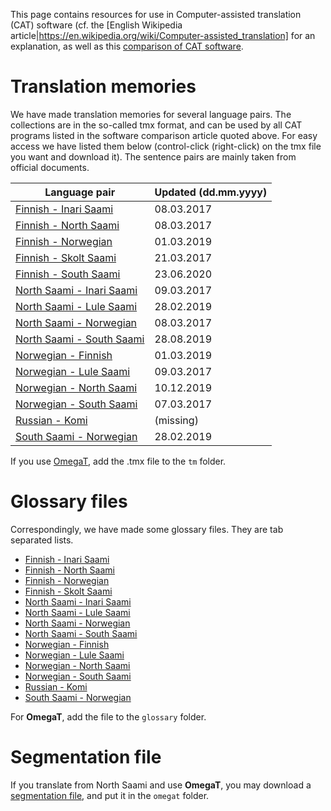 This page contains resources for use in Computer-assisted translation (CAT) software (cf. the [English Wikipedia article|https://en.wikipedia.org/wiki/Computer-assisted_translation] for an explanation, as well as this [comparison of CAT software](https://en.wikipedia.org/wiki/Comparison_of_computer-assisted_translation_tools).


#  Translation memories


We have made translation memories for several language pairs.  The
collections are in the so-called tmx format, and can be used by all
CAT programs listed in the software comparison article quoted
above. For easy access we have listed them below (control-click
(right-click) on the tmx file you want and download it). The sentence
pairs are mainly taken from official documents.


|   Language pair | Updated (dd.mm.yyyy)
| --- | --- 
|  [Finnish - Inari Saami](https://victorio.uit.no/biggies/trunk/mt/omegat/fin-smn/tm/)	  | 08.03.2017
|  [Finnish - North Saami](https://victorio.uit.no/biggies/trunk/mt/omegat/fin-sme/tm/)	  | 08.03.2017
|  [Finnish - Norwegian](https://victorio.uit.no/biggies/trunk/mt/omegat/fin-nob/tm/)	      | 01.03.2019
|  [Finnish - Skolt Saami](https://victorio.uit.no/biggies/trunk/mt/omegat/fin-sms/tm/)	  | 21.03.2017
|  [Finnish - South Saami](https://victorio.uit.no/biggies/trunk/mt/omegat/fin-sma/tm/)	  | 23.06.2020
|  [North Saami - Inari Saami](https://victorio.uit.no/biggies/trunk/mt/omegat/sme-smn/tm/) | 09.03.2017
|  [North Saami - Lule Saami](https://victorio.uit.no/biggies/trunk/mt/omegat/sme-smj/tm/)  | 28.02.2019
|  [North Saami - Norwegian](https://victorio.uit.no/biggies/trunk/mt/omegat/sme-nob/tm/)	  | 08.03.2017
|  [North Saami - South Saami](https://victorio.uit.no/biggies/trunk/mt/omegat/sme-sma/tm/) | 28.08.2019
|  [Norwegian - Finnish](https://victorio.uit.no/biggies/trunk/mt/omegat/nob-fin/tm/)		  | 01.03.2019
|  [Norwegian - Lule Saami](https://victorio.uit.no/biggies/trunk/mt/omegat/nob-smj/tm/)	  | 09.03.2017
|  [Norwegian - North Saami](https://victorio.uit.no/biggies/trunk/mt/omegat/nob-sme/tm/)	  | 10.12.2019
|  [Norwegian - South Saami](https://victorio.uit.no/biggies/trunk/mt/omegat/nob-sma/tm/)	  | 07.03.2017
|  [Russian - Komi](https://victorio.uit.no/biggies/trunk/mt/omegat/rus-kpv/tm/)			  | (missing)
|  [South Saami - Norwegian](https://victorio.uit.no/biggies/trunk/mt/omegat/sma-nob/tm/)	  | 28.02.2019


If you use [OmegaT](../mt/omegat/OmegaT.html), add the .tmx file to the `tm` folder.


#  Glossary files


Correspondingly, we have made some glossary files. They are tab separated lists.


* [Finnish - Inari Saami](https://victorio.uit.no/biggies/trunk/mt/omegat/fin-smn/glossary/)
* [Finnish - North Saami](https://victorio.uit.no/biggies/trunk/mt/omegat/fin-sme/glossary/)
* [Finnish - Norwegian](https://victorio.uit.no/biggies/trunk/mt/omegat/fin-nob/glossary/)
* [Finnish - Skolt Saami](https://victorio.uit.no/biggies/trunk/mt/omegat/fin-sms/glossary/)
* [North Saami - Inari Saami](https://victorio.uit.no/biggies/trunk/mt/omegat/sme-smn/glossary/)
* [North Saami - Lule Saami](https://victorio.uit.no/biggies/trunk/mt/omegat/sme-smj/glossary/)
* [North Saami - Norwegian](https://victorio.uit.no/biggies/trunk/mt/omegat/sme-nob/glossary/)
* [North Saami - South Saami](https://victorio.uit.no/biggies/trunk/mt/omegat/sme-sma/glossary/)
* [Norwegian - Finnish](https://victorio.uit.no/biggies/trunk/mt/omegat/nob-fin/glossary/)
* [Norwegian - Lule Saami](https://victorio.uit.no/biggies/trunk/mt/omegat/nob-smj/glossary/)
* [Norwegian - North Saami](https://victorio.uit.no/biggies/trunk/mt/omegat/nob-sme/glossary/)
* [Norwegian - South Saami](https://victorio.uit.no/biggies/trunk/mt/omegat/nob-sma/glossary/)
* [Russian - Komi](https://victorio.uit.no/biggies/trunk/mt/omegat/rus-kpv/glossary/)
* [South Saami - Norwegian](https://victorio.uit.no/biggies/trunk/mt/omegat/sma-nob/glossary/)


For **OmegaT**, add the file to the `glossary` folder.


# Segmentation file


If you translate from North Saami and use **OmegaT**, you may download a [segmentation file](https://victorio.uit.no/biggies/trunk/mt/omegat/sme-nob/omegat/segmentation.conf), and put it in the `omegat` folder. 




